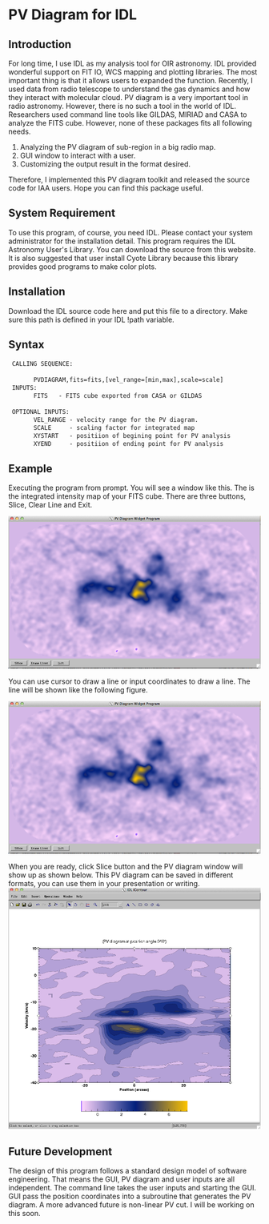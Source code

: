 PV Diagram for IDL
=========================

Introduction
-------------------------
For long time, I use IDL as my analysis tool for OIR astronomy.  IDL provided wonderful support on FIT IO, WCS mapping and plotting libraries.  The most important thing is that it allows users to expanded the function.  Recently, I used data from radio telescope to understand the gas dynamics and how they interact with molecular cloud.  PV diagram is a very important tool in radio astronomy.  However, there is no such a tool in the world of IDL.  Researchers used command line tools like GILDAS, MIRIAD and CASA to analyze the FITS cube.  However, none of these packages fits all following needs.

1. Analyzing the PV diagram of sub-region in a big radio map.
2. GUI window to interact with a user.
3. Customizing the output result in the format desired.

Therefore, I implemented this PV diagram toolkit and released the source code for IAA users.  Hope you can find this package useful.   

System Requirement
------------------

To use this program, of course, you need IDL.  Please contact your system administrator for the installation detail.  This program requires the IDL Astronomy User's Library.  You can download the source from this website.   It is also suggested that user install Cyote Library because this library provides good programs to make color plots.  

Installation
------------------
Download the IDL source code here and put this file to a directory.  Make sure this path is defined in your IDL !path variable.  


Syntax
------------------
```
 CALLING SEQUENCE:

       PVDIAGRAM,fits=fits,[vel_range=[min,max],scale=scale]
 INPUTS:
       FITS   - FITS cube exported from CASA or GILDAS

 OPTIONAL INPUTS:
       VEL_RANGE - velocity range for the PV diagram.
       SCALE     - scaling factor for integrated map       
       XYSTART   - positiion of begining point for PV analysis
       XYEND     - positiion of ending point for PV analysis
```

Example
------------------
Executing the program from prompt.  You will see a window like this.  The is the integrated intensity map of your FITS cube.  There are three buttons, Slice, Clear Line and Exit.  

<img src="https://github.com/chyan26/idl-pvdiagram/blob/master/images/screen1.png" width=600/>


You can use cursor to draw a line or input coordinates to draw a line.  The line will be shown like the following figure. 

<img src="https://github.com/chyan26/idl-pvdiagram/blob/master/images/screen1.png" width=600/>

When you are ready, click Slice button and the PV diagram window will show up as shown below.  This PV diagram can be saved in different formats, you can use them in your presentation or writing. 
<img src="https://github.com/chyan26/idl-pvdiagram/blob/master/images/pvdiagram.png" width=600/>



Future Development
------------------

The design of this program follows a standard design model of software engineering.  That means the GUI, PV diagram and user inputs are all independent.   The command line takes the user inputs and starting the GUI.  GUI pass the position coordinates into a subroutine that generates the PV diagram.  A more advanced future is non-linear PV cut.   I will be working on this soon.   

